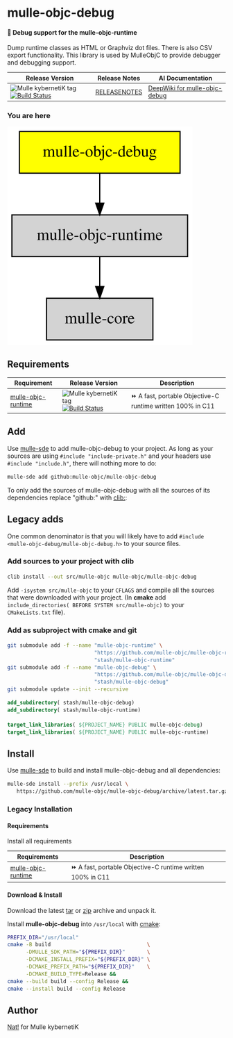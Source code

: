 # mulle-objc-debug

#### 🐞 Debug support for the mulle-objc-runtime

Dump runtime classes as HTML or Graphviz dot files. There is also CSV
export functionality. This library is used by MulleObjC to provide debugger
and debugging support.



| Release Version                                       | Release Notes  | AI Documentation
|-------------------------------------------------------|----------------|---------------
| ![Mulle kybernetiK tag](https://img.shields.io/github/tag/mulle-objc/mulle-objc-debug.svg) [![Build Status](https://github.com/mulle-objc/mulle-objc-debug/workflows/CI/badge.svg)](//github.com/mulle-objc/mulle-objc-debug/actions) | [RELEASENOTES](RELEASENOTES.md) | [DeepWiki for mulle-objc-debug](https://deepwiki.com/mulle-objc/mulle-objc-debug)






### You are here

![Overview](overview.dot.svg)



## Requirements

|   Requirement         | Release Version  | Description
|-----------------------|------------------|---------------
| [mulle-objc-runtime](https://github.com/mulle-objc/mulle-objc-runtime) | ![Mulle kybernetiK tag](https://img.shields.io/github/tag/mulle-objc/mulle-objc-runtime.svg) [![Build Status](https://github.com/mulle-objc/mulle-objc-runtime/workflows/CI/badge.svg?branch=release)](https://github.com/mulle-objc/mulle-objc-runtime/actions/workflows/mulle-sde-ci.yml) | ⏩ A fast, portable Objective-C runtime written 100% in C11


## Add

Use [mulle-sde](//github.com/mulle-sde) to add mulle-objc-debug to your project.
As long as your sources are using `#include "include-private.h"` and your headers use `#include "include.h"`, there will nothing more to do:

``` sh
mulle-sde add github:mulle-objc/mulle-objc-debug
```

To only add the sources of mulle-objc-debug with all the sources of its
dependencies replace "github:" with [clib:](https://github.com/clibs/clib):

## Legacy adds

One common denominator is that you will likely have to add
`#include <mulle-objc-debug/mulle-objc-debug.h>` to your source files.


### Add sources to your project with clib

``` sh
clib install --out src/mulle-objc mulle-objc/mulle-objc-debug
```

Add `-isystem src/mulle-objc` to your `CFLAGS` and compile all the
sources that were downloaded with your project. (In **cmake** add
`include_directories( BEFORE SYSTEM src/mulle-objc)` to your `CMakeLists.txt`
file).







### Add as subproject with cmake and git

``` bash
git submodule add -f --name "mulle-objc-runtime" \
                            "https://github.com/mulle-objc/mulle-objc-runtime.git" \
                            "stash/mulle-objc-runtime"
git submodule add -f --name "mulle-objc-debug" \
                            "https://github.com/mulle-objc/mulle-objc-debug" \
                            "stash/mulle-objc-debug"
git submodule update --init --recursive
```

``` cmake
add_subdirectory( stash/mulle-objc-debug)
add_subdirectory( stash/mulle-objc-runtime)

target_link_libraries( ${PROJECT_NAME} PUBLIC mulle-objc-debug)
target_link_libraries( ${PROJECT_NAME} PUBLIC mulle-objc-runtime)
```


## Install

Use [mulle-sde](//github.com/mulle-sde) to build and install mulle-objc-debug and all dependencies:

``` sh
mulle-sde install --prefix /usr/local \
   https://github.com/mulle-objc/mulle-objc-debug/archive/latest.tar.gz
```

### Legacy Installation


#### Requirements

Install all requirements

| Requirements                                 | Description
|----------------------------------------------|-----------------------
| [mulle-objc-runtime](https://github.com/mulle-objc/mulle-objc-runtime)             | ⏩ A fast, portable Objective-C runtime written 100% in C11

#### Download & Install


Download the latest [tar](https://github.com/mulle-objc/mulle-objc-debug/archive/refs/tags/latest.tar.gz) or [zip](https://github.com/mulle-objc/mulle-objc-debug/archive/refs/tags/latest.zip) archive and unpack it.

Install **mulle-objc-debug** into `/usr/local` with [cmake](https://cmake.org):

``` sh
PREFIX_DIR="/usr/local"
cmake -B build                               \
      -DMULLE_SDK_PATH="${PREFIX_DIR}"       \
      -DCMAKE_INSTALL_PREFIX="${PREFIX_DIR}" \
      -DCMAKE_PREFIX_PATH="${PREFIX_DIR}"    \
      -DCMAKE_BUILD_TYPE=Release &&
cmake --build build --config Release &&
cmake --install build --config Release
```


## Author

[Nat!](https://mulle-kybernetik.com/weblog) for Mulle kybernetiK  



